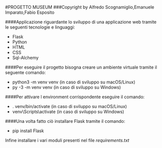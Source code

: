 #PROGETTO MUSEUM 
###Copyright by Alfredo Scognamiglio,Emanuele Imparato,Fabio Esposito


####Applicazione riguardante lo sviluppo di una applicazione web tramite le seguenti tecnologie e linguaggi:
* Flask
* Python
* HTML
* CSS
* Sql-Alchemy

####Per eseguire il progetto bisogna creare un ambiente virtuale tramite il seguente comando:
* python3 -m venv venv (in caso di sviluppo su macOS/Linux)
* py -3 -m venv venv (in caso di sviluppo su Windows)

####Per attivare l environment corrispondente eseguire il comando:
* . venv/bin/activate (in caso di sviluppo su macOS/Linux)
* venv\Scripts\activate (in caso di sviluppo su Windows)

####Una volta fatto ciò installare Flask tramite il comando:
* pip install Flask 

Infine installare i vari moduli presenti nel file *requirements.txt*

